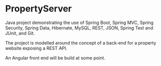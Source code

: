 # PropertyServer

Java project demonstrating the use of Spring Boot, Spring MVC, Spring Security, Spring Data, Hibernate, MySQL, REST, JSON, Spring Test and JUnit, and Git.

The project is modelled around the concept of a back-end for a property website exposing a REST API.

An Angular front end will be build at some point.
